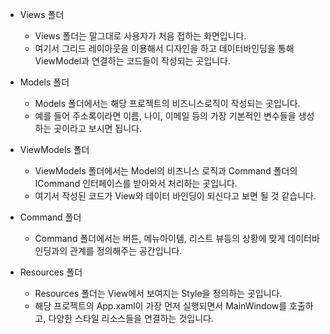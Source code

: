 - Views 폴더
  - Views 폴더는 말그대로 사용자가 처음 접하는 화면입니다.
  - 여기서 그리드 레이아웃을 이용해서 디자인을 하고 데이터바인딩을 통해 ViewModel과 연결하는 코드들이 작성되는 곳입니다.

- Models 폴더
  - Models 폴더에서는 해당 프로젝트의 비즈니스로직이 작성되는 곳입니다.
  - 예를 들어 주소록이라면 이름, 나이, 이메일 등의 가장 기본적인 변수들을 생성하는 곳이라고 보시면 됩니다.

- ViewModels 폴더
  - ViewModels 폴더에서는 Model의 비즈니스 로직과 Command 폴더의 ICommand 인터페이스를 받아와서 처리하는 곳입니다.
  - 여기서 작성된 코드가 View와 데이터 바인딩이 되신다고 보면 될 것 같습니다.

- Command 폴더
  - Command 폴더에서는 버튼, 메뉴아이템, 리스트 뷰등의 상황에 맞게 데이터바인딩과의 관계를 정의해주는 공간입니다.

- Resources 폴더
  - Resources 폴더는 View에서 보여지는 Style을 정의하는 곳입니다.
  - 해당 프로젝트의 App.xaml이 가장 먼저 실행되면서 MainWindow를 호출하고, 다양한 스타일 리소스들을 연결하는 것입니다.
